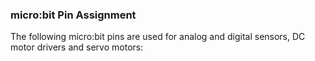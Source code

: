 ### micro:bit Pin Assignment

The following micro:bit pins are used for analog and digital sensors, DC motor drivers and servo motors:

